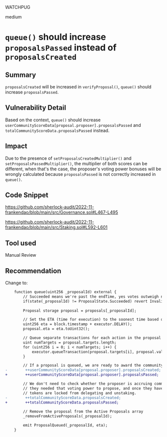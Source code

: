 WATCHPUG

medium

# `queue()` should increase `proposalsPassed` instead of `proposalsCreated`

## Summary

`proposalsCreated` will be increased in `verifyProposal()`, `queue()` should increase `proposalsPassed`.

## Vulnerability Detail

Based on the context, `queue()` should increase `userCommunityScoreData[proposal.proposer].proposalsPassed` and `totalCommunityScoreData.proposalsPassed` instead.

## Impact

Due to the presence of `setProposalsCreatedMultiplier()` and `setProposalsPassedMultiplier()`, the multiplier of both scores can be different, when that's the case, the proposer's voting power bonuses will be wrongly calculated because `proposalsPassed` is not correctly increased in `queue()`.

## Code Snippet

https://github.com/sherlock-audit/2022-11-frankendao/blob/main/src/Governance.sol#L467-L495

https://github.com/sherlock-audit/2022-11-frankendao/blob/main/src/Staking.sol#L592-L601

## Tool used

Manual Review

## Recommendation

Change to:

```diff
    function queue(uint256 _proposalId) external {
        // Succeeded means we're past the endTime, yes votes outweigh no votes, and quorum threshold is met
        if(state(_proposalId) != ProposalState.Succeeded) revert InvalidStatus();
        
        Proposal storage proposal = proposals[_proposalId];

        // Set the ETA (time for execution) to the soonest time based on the Executor's delay
        uint256 eta = block.timestamp + executor.DELAY();
        proposal.eta = eta.toUint32();

        // Queue separate transactions for each action in the proposal
        uint numTargets = proposal.targets.length;
        for (uint256 i = 0; i < numTargets; i++) {
            executor.queueTransaction(proposal.targets[i], proposal.values[i], proposal.signatures[i], proposal.calldatas[i], eta);
        }

        // If a proposal is queued, we are ready to award the community voting power bonuses to the proposer
-        ++userCommunityScoreData[proposal.proposer].proposalsCreated;
+        ++userCommunityScoreData[proposal.proposer].proposalsPassed;

        // We don't need to check whether the proposer is accruing community voting power because
        // they needed that voting power to propose, and once they have an Active Proposal, their
        // tokens are locked from delegating and unstaking.
-        ++totalCommunityScoreData.proposalsCreated;
+        ++totalCommunityScoreData.proposalsPassed;
        
        // Remove the proposal from the Active Proposals array
        _removeFromActiveProposals(_proposalId);

        emit ProposalQueued(_proposalId, eta);
    }
```